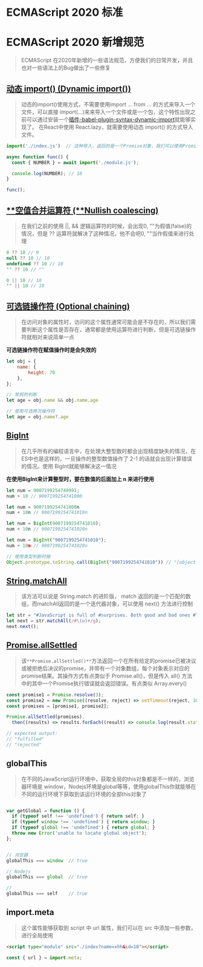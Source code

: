 # ECMAScript 2020 标准

# ECMAScript 2020 新增规范
> ECMAScript 在2020年新增的一些语法规范，方便我们的日常开发，并且也对一些语法上的Bug做出了一些修复

## [动态 import() (Dynamic import())](https://developer.mozilla.org/zh-CN/docs/Web/JavaScript/Reference/Statements/import)
> 动态的import()使用方式，不需要使用import ... from ... 的方式来导入一个文件，可以直接 import(...)来来导入一个文件或是一个包，这个特性出现之前可以通过安装一个[插件-babel-plugin-syntax-dynamic-import](https://babeljs.io/docs/en/babel-plugin-syntax-dynamic-import)就能够实现了。
> 在React中使用 React.lazy，就需要使用动态 import() 的方式导入文件。

```javascript
import('./index.js')  // 这种导入，返回的是一个Promise对象，我们可以使用Promise的一个方法进行操作

async function func() {
  const { NUMBER } = await import('./module.js');

  console.log(NUMBER); // 10
}

func();

```

## [**空值合并运算符 (**Nullish coalescing)](https://developer.mozilla.org/zh-CN/docs/Web/JavaScript/Reference/Operators/Nullish_coalescing_operator)
> 在我们之前的使用 ||, && 逻辑运算符的时候，会出现0, ""为假值(false)的情况，但是 ?? 运算符就解决了这种情况，他不会吧0, ""当作假值来进行处理

```javascript
0 ?? 10 // 0
null ?? 10 // 10
undefined ?? 10 // 10
"" ?? 10 // ""

0 || 10 // 10
"" || 10 // 10
```

## [可选链操作符 (Optional chaining)](https://developer.mozilla.org/zh-CN/docs/Web/JavaScript/Reference/Operators/%E5%8F%AF%E9%80%89%E9%93%BE)
> 在访问对象的属性时，访问的这个属性通常可能会是不存在的，所以我们需要判断这个属性是否存在，通常都是使用运算符进行判断，但是可选链操作符就相对来说简单一点

**可选链操作符在赋值操作时是会失效的**
```javascript
let obj = {
	name: {
		height: 70
	},
};

// 常规的判断
let age = obj.name && obj.name.age

// 使用可选两次操作符
let age = obj.name?.age
```

## [BigInt](https://developer.mozilla.org/zh-CN/docs/Web/JavaScript/Reference/Global_Objects/BigInt)
> 在几乎所有的编程语言中，在处理大整型数时都会出现精度缺失的情况，在ES中也是这样的，一旦操作的整型数值操作了 2-1 的话就会出现计算错误的情况。使用 BigInt就能够解决这一情况

**在使用BigInt来计算整型时，要在数值的后面加上 n 来进行使用** 

```javascript
let num = 9007199254740991;
num + 10 // 9007199254741000

let num = 9007199254741000n
num + 10n // 9007199254741010n

let num = BigInt(9007199254741010);
num + 10n // 9007199254741020n

let num = BigInt("9007199254741010");
num + 10m // 9007199254741020n

// 使用类型判断时候
Object.prototype.toString.call(BigInt("9007199254741010")) // "[object BigInt]"
```

## [String.matchAll](https://developer.mozilla.org/zh-CN/docs/Web/JavaScript/Reference/Global_Objects/String/matchAll)
> 该方法可以说是 String.match 的进阶版， match 返回的是一个匹配的数组，而matchAll返回的是一个迭代器对象，可以使用 next() 方法进行控制

```javascript
let str = "#JavaScript is full of #surprises. Both good and bad ones #TIL";
let next = str.matchAll(/#\(w)+/g);
next.next();

```

## [Promise.allSettled](https://developer.mozilla.org/zh-CN/docs/Web/JavaScript/Reference/Global_Objects/Promise/allSettled)
> 该`**Promise.allSettled()**`方法返回一个在所有给定的promise已被决议或被拒绝后决议的promise，并带有一个对象数组，每个对象表示对应的promise结果。其操作方式有点类似于 Promise.all()，但是传入 all() 方法中的其中一个Promise执行错误就会返回错误。有点类似 Array.every()

```javascript
const promise1 = Promise.resolve(3);
const promise2 = new Promise((resolve, reject) => setTimeout(reject, 100, 'foo'));
const promises = [promise1, promise2];

Promise.allSettled(promises).
  then((results) => results.forEach((result) => console.log(result.status)));

// expected output:
// "fulfilled"
// "rejected"
```

## globalThis
> 在不同的JavaScript运行环境中，获取全局的this对象都是不一样的，浏览器环境是 window，Nodejs环境是global等等，使用globalThis你就能够在不同的运行环境下获取到该运行环境的全部this对象了

```javascript

var getGlobal = function () { 
  if (typeof self !== 'undefined') { return self; } 
  if (typeof window !== 'undefined') { return window; } 
  if (typeof global !== 'undefined') { return global; } 
  throw new Error('unable to locate global object'); 
}; 


// 浏览器
globalThis === window  // true

// Nodejs
globalThis === global  // true

// 
globalThis === self    // true
```

## import.meta
> 这个属性能够获取到 script 中 url 属性，我们可以在 src 中添加一些参数，进行全局使用

```html
<script type="module" src="./index?name=xhh&id=10"></script>
```

```js
const { url } = import.meta;
```
